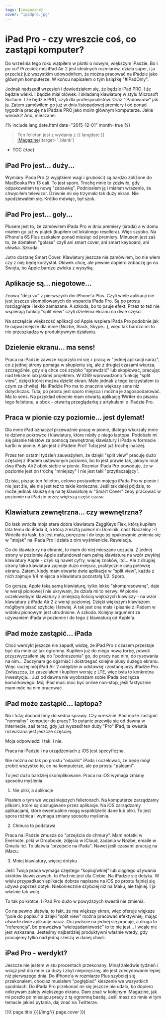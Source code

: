 ```yaml
---
tags: [imagazine]
cover: "ipadpro.jpg"
---
```


# iPad Pro - czy wreszcie coś, co zastąpi komputer?

Do września tego roku wątpiłem w plotki o nowym, większym iPadzie. Bo i po co? Przecież mój iPad Air 2 jest idealnych rozmiarów, działa super, i ja przecież już wszystkim udowodniłem, że można pracować na iPadzie jako głównym komputerze. W końcu napisałem o tym książkę "#iPadOnly".

Jednak nadszedł wrzesień i dowiedziałem się, że będzie iPad PRO. I że będzie wielki. I będzie miał ołówek. I składaną klawiaturę w stylu Microsoft Surface. I że będzie PRO, czyli dla profesjonalistów. Oraz "iPadowców" jak ja. Zatem zamówiłem go już w dniu listopadowej premiery i od ponad tygodnia pracuję na iPadzie PRO jako moim głównym komputerze. Jakie wnioski? Ano, mieszane:

<!--More-->

{% include lang.date.html date="2015-12-01" month=true %}

> Ten felieton jest z wydania z {{ langdate }} [iMagazine](https://imagazine.pl){:target='_blank'}

* TOC
{:toc}

## iPad Pro jest... duży...

Wymiary iPada Pro (z wyjątkiem wagi i grubości) są bardzo zbliżone do MacBooka Pro 13 cali. To jest sporo. Trochę mnie to zdziwiło, gdy odpakowałem tę nową "zabawkę". Podniosłem ją i miałem wrażenie, że chwyciłem telewizor. Dziwnie mi się trzymało tak duży ekran. Nie spodziewałem się. Krótko mówiąc, był szok.

## iPad Pro jest... goły...

Plusem jest to, że zamówiłem iPada Pro w dniu premiery (środa) a w domu miałem go już w piątek (kupiłem od lokalnego resellera). Więc szybko. Na iPhone'a 6S Plus czekałem ponad miesiąc od premiery. Minusem jest zaś to, że dostałem "golasa" czyli ani smart cover, ani smart keyboard, ani ołówka. Szkoda.

Jutro dostanę Smart Cover. Klawiatury jeszcze nie zamówiłem, bo nie wiem czy z niej będę korzystał. Ołówek chcę, ale pewnie dopiero zobaczę go na Święta, bo Apple bardzo zwleka z wysyłką.

## Aplikacje są... niegotowe...

Znowu "deja vu" z pierwszych dni iPhone'a Plus. Czyli wiele aplikacji nie jest jeszcze skompilowanych do wsparcia iPada Pro. Są po prostu rozciągnięte i lekko zamazane. A szkoda, bo to psuje efekt. Przez to też nie wspierają funkcji "split view" czyli dzielenia ekranu na dwie części.

Na szczęście większość aplikacji od Apple wspiera iPada Pro podobnie jak te najważniejsze dla mnie (Nozbe, Slack, Skype...), więc tak bardzo mi to nie przeszkadza w produktywnym działaniu.

## Dzielenie ekranu... ma sens!

Praca na iPadzie zawsze kojarzyła mi się z pracą w "jednej aplikacji naraz", co z jednej strony pomaga w skupieniu się, ale z drugiej czasami wkurza, szczególnie, gdy się chce coś szybko "sprawdzić" lub skopiować, pracując nad tekstem lub jakimś projektem. W iOS9 wprowadzono funkcję "split view", dzięki której można dzielić ekran. Mało jednak z tego korzystałem (o czym za chwilę). Na iPadzie Pro ma to znacznie większy sens niż dotychczas. Tutaj po prostu jest sporo miejsca i można je zagospodarować. Ma to sens. Na przykład obecnie mam otwartą aplikację 1Writer do pisania tego felietonu, a obok - otwartą przeglądarkę z artykułami o iPadzie Pro.

## Praca w pionie czy poziomie... jest dylemat!

Dla mnie iPad oznaczał przeważnie pracę w pionie, dlatego wkurzały mnie te dziwne pokrowce i klawiatury, które robiły z niego laptopa. Podobało mi się pisanie tekstów za pomocą zewnętrznej klawiatury i iPada w formacie kartki w pionie. A jak jest z iPadem Pro? Tutaj jest już trochę inaczej.

Przez ten ostatni tydzień zauważyłem, że dzięki "split view" pracuję dużo częściej z iPadem ustawionym poziomo, bo to jest prawie tak, jakbym miał dwa iPady Air2 obok siebie w pionie. Rozmiar iPada Pro powoduje, że w poziomie jest on trochę "mniejszy" i nie jest taki "przytłaczający".

Dzisiaj, pisząc ten felieton, celowo postawiłem mojego iPada Pro w pionie i nie jest źle, ale nie jest też to takie konieczne. Jeśli tak dalej pójdzie, to może jednak skuszę się na tę klawiaturę w "Smart Cover" żeby pracować w poziomie na iPadzie przez większą część czasu.

## Klawiatura zewnętrzna... czy wewnętrzna?

Do łask wróciła moja stara dobra klawiatura ZaggKeys Flex, którą kupiłem lata temu do iPada 3, a którą zresztą polecił mi Dominik, nasz Naczelny :-) Wróciła do łask, bo jest mała, poręczna i do tego jej opakowanie zmienia się w "stojak" na iPada Pro i działa z nim wyśmienicie. Rewelacja.

Co do klawiatury na ekranie, to mam do niej mieszane uczucia. Z jednej strony w poziomie Apple zafundował nam pełną klawiaturę na wzór zwykłej klawiatury Apple - czyli są nawet cyfry, więcej znaków, itd... Ale z drugiej strony taka klawiatura zajmuje dużo miejsca, praktycznie całą połówkę ekranu. Zatem, kiedy mam otwarte dwie aplikacje w "split view", każda z nich zajmuje 1/4 miejsca a klawiatura pozostałą 1/2. Sporo.

Co gorsza, Apple taką samą klawiaturę, tylko lekko "skompresowaną", daje w wersji pionowej i nie ukrywam, że działa mi to nerwy. W pionie oczekiwałbym klawiatury z mniejszą ilością większych klawiszy - na wzór klawiatury z iPada Air 2 z wersji poziomej. Dzięki większym klawiszom mógłbym pisać szybciej i łatwiej. A tak jest ona mała i pisanie z iPadem w widoku pionowym jest utrudnione. A szkoda. Kolejny argument za używaniem iPada w poziomie i do tego z klawiaturą od Apple'a.

## iPad może zastąpić... iPada

Choć werdykt jeszcze nie zapadł, widzę, że iPad Pro z czasem przestaje być dla mnie aż tak ogromny. Kupiłem już do niego nową torbę, powoli przyzwyczaiłem się do "podnoszenia" go, do pracy nad nim, do rysowania na nim... Zaczynam go ogarniać i dostrzegać kolejne plusy dużego ekranu. Więc raczej mój iPad Air 2 odejdzie w odstawkę i zostanę przy iPadzie Pro. Zwłaszcza, że zaszalałem i kupiłem wersję z LTE, więc była to konkretna inwestycja... Już od dawna nie wyobrażam sobie iPada bez łącza komórkowego. Mój iPad musi móc być online non-stop, jeśli faktycznie mam móc na nim pracować.

## iPad może zastąpić... laptopa?

No i tutaj dochodzimy do sedna sprawy. Czy wreszcie iPad może zastąpić "normalny" komputer do pracy? To pytanie przewija się od dawna w Internecie, zaś teraz, gdy już wyszedł ten duży "Pro" iPad, ta kwestia rozważana jest jeszcze częściej.

Moja odpowiedź: I tak. I nie.

Praca na iPadzie i na urządzeniach z iOS jest specyficzna.

Nie można od tak po prostu "odpalić" iPada i oczekiwać, że będę mógł zrobić wszystko to, co na komputerze, ale po prostu "palcami".

To jest dużo bardziej skomplikowane. Praca na iOS wymaga zmiany sposobu myślenia:

1) Nie pliki, a aplikacje

Pisałem o tym we wcześniejszych felietonach. Na komputerze zarządzamy plikami, które są obsługiwane przez aplikacje. Na iOS zarządzamy aplikacjami, które ewentualnie mogą współdzielić dane lub pliki. To jest spora różnica i wymaga zmiany sposobu myślenia.

2) Chmura to podstawa

Praca na iPadzie zmusza do "przejścia do chmury". Mam notatki w Evernote, pliki w Dropboxie, zdjęcia w iCloud, zadania w Nozbe, emaile w Gmailu itd. To ułatwia "przejście na iPada". Nawet jeśli czasami pracuję na iMacu.

3) Mniej klawiatury, więcej dotyku

Jeśli Twoja praca wymaga częstego "kopiuj/wklej" lub ciągłego używania skrótów klawiszowych, to iPad nie jest dla Ciebie. Na iPadzie się dotyka. W wielu przypadkach aplikacje dobrze napisane na iOS po prostu fajniej się używa poprzez dotyk. Niekoniecznie szybciej niż na Maku, ale fajniej. I ja właśnie tak wolę.

To tak po krótce. I iPad Pro dużo w powyższych kwestii nie zmienia.

Co na pewno ułatwia, to fakt, że ma większy ekran, więc oferuje większe "pole do popisu" a dzięki "split view" można pracować efektywniej, mając otwarte dwie aplikacje naraz. Oczywiście na jednej się pracuje, a druga to "referencja", bo prawdziwa "wielozadaniowość" to to nie jest... i wcale nie jest wskazana. Jesteśmy najbardziej produktywni właśnie wtedy, gdy pracujemy tylko nad jedną rzeczą w danej chwili.

## iPad Pro - werdykt?

Jeszcze nie jestem w stu procentach przekonany. Minął zaledwie tydzień i wciąż jest dla mnie za duży i zbyt nieporęczny, ale jest zdecydowanie lepiej niż pierwszego dnia. Do iPhone'a w rozmiarze Plus szybciej się przekonałem, chociaż musiałem "pogłębiać" kieszenie we wszystkich spodniach. Do iPada Pro przekonać mi się jeszcze nie udało, bo dopiero odkrywam zalety większego ekranu. Dam znać w kolejnym iMagazine, jak mi poszło po miesiącu pracy z tą ogromną bestią. Jeśli masz do mnie w tym temacie jakieś pytania, daj znać na Twitterze.

![{{ page.title }}](/img/{{ page.cover }})

[n]: https://nozbe.com/pl/?a=mike
[np]: https://nozbe.com/pl/personal/?a=mike